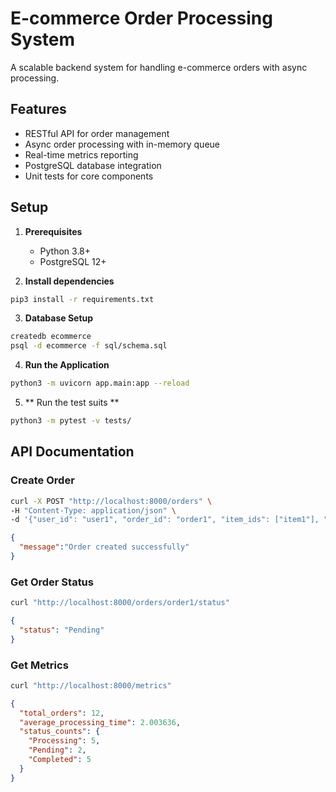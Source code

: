 # E-commerce Order Processing System

A scalable backend system for handling e-commerce orders with async processing.

## Features
- RESTful API for order management
- Async order processing with in-memory queue
- Real-time metrics reporting
- PostgreSQL database integration
- Unit tests for core components

## Setup

1. **Prerequisites**
    - Python 3.8+
    - PostgreSQL 12+

2. **Install dependencies**
  ```bash
  pip3 install -r requirements.txt
  ```

3. **Database Setup**
  ```bash
  createdb ecommerce
  psql -d ecommerce -f sql/schema.sql
  ```

4. **Run the Application**
  ```bash
  python3 -m uvicorn app.main:app --reload
  ```

5. ** Run the test suits **
  ```bash
  python3 -m pytest -v tests/
  ```

## API Documentation

### Create Order
  ```bash
  curl -X POST "http://localhost:8000/orders" \
  -H "Content-Type: application/json" \
  -d '{"user_id": "user1", "order_id": "order1", "item_ids": ["item1"], "total_amount": 50.0}'
  ```
  ```json
  {
    "message":"Order created successfully"
  }
  ```

### Get Order Status
  ```bash
  curl "http://localhost:8000/orders/order1/status"
  ```
  ```json
  {
    "status": "Pending"
  }
  ```

### Get Metrics
  ```bash
  curl "http://localhost:8000/metrics"
  ```
  ```json
  {
    "total_orders": 12,
    "average_processing_time": 2.003636,
    "status_counts": {
      "Processing": 5,
      "Pending": 2,
      "Completed": 5
    }
  }
  ```